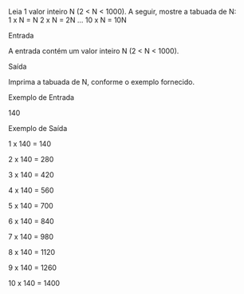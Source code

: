 Leia 1 valor inteiro N (2 < N < 1000). A seguir, mostre a tabuada de N:      
1 x N = N      2 x N = 2N        ...       10 x N = 10N

Entrada

A entrada contém um valor inteiro N (2 < N < 1000).

Saída

Imprima a tabuada de N, conforme o exemplo fornecido.

Exemplo de Entrada

140

Exemplo de Saída

1 x 140 = 140

2 x 140 = 280

3 x 140 = 420

4 x 140 = 560

5 x 140 = 700

6 x 140 = 840

7 x 140 = 980

8 x 140 = 1120

9 x 140 = 1260

10 x 140 = 1400
